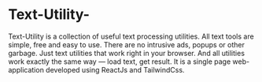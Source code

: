 # Text-Utility-
Text-Utility is a collection of useful text processing utilities. All text tools are simple, free and easy to use. There are no intrusive ads, popups or other garbage. Just text utilities that work right in your browser. And all utilities work exactly the same way — load text, get result.
It is a single page web-application developed using ReactJs and TailwindCss.
